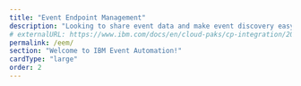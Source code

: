 ```yaml
---
title: "Event Endpoint Management"
description: "Looking to share event data and make event discovery easy? Describe and catalog event sources, making existing events available to be discovered and consumed by any user, and manage your event sources like APIs to securely reuse them across the enterprise."
# externalURL: https://www.ibm.com/docs/en/cloud-paks/cp-integration/2022.2?topic=integrations-socializing-your-kafka-event-sources
permalink: /eem/
section: "Welcome to IBM Event Automation!"
cardType: "large"
order: 2
---
```

